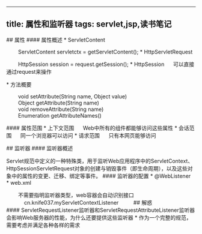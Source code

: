 -----------------------
title: 属性和监听器
tags: servlet,jsp,读书笔记
-----------------------
## 属性
#### 属性概述
* ServletContent 

        ServletContent servletctx = getServletContent();
* HttpServletRequest 

        HttpSession session = request.getSession();
* HttpSession 
    可以直接通过request来操作 

* 方法概要 

        void setAttribute(String name, Object value)
        Object getAttribute(String name)
        void removeAttribute(String name)
        Enumeration<String> getAttributeNames()

#### 属性范围
* 上下文范围 
    Web中所有的组件都能够访问这些属性
* 会话范围 
    同一个浏览器可以访问
* 请求范围 
    只有本网页能够访问

## 监听器
#### 监听器概述 

Servlet规范中定义的一种特殊类，用于监听Web应用程序中的ServletContext、HttpSessionServletRequest对象的创建与销毁事件（即生命周期），以及这些对象中的属性的变更、迁移、绑定等事件。
#### 监听器的配置
* @WebListener
* web.xml 

        不需要指明监听器类型，web容器会自动识别接口
        <listener>
            <listener-class>cn.knife037.myServletContextListener</listener-class>
        </listener>
## 解惑
#### ServletRequestListener监听器和ServletRequestAttributeListener监听器会影响Web服务器的性能，为什么还要提供这些监听器
* 作为一个完整的规范，需要考虑并满足各种各样的需求
